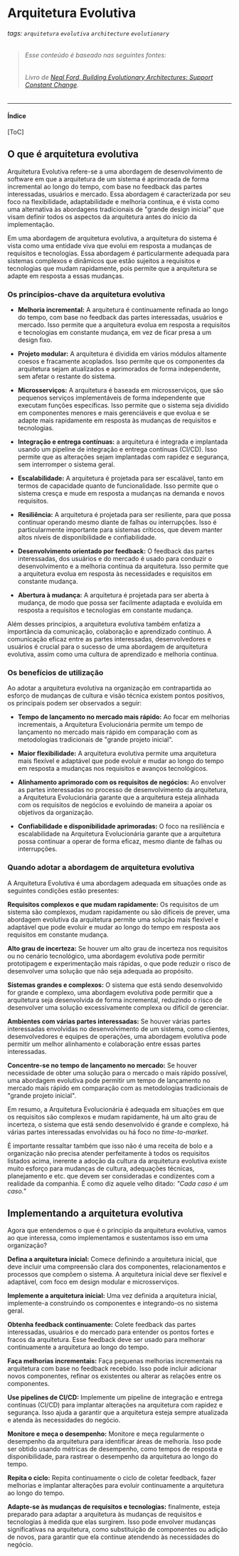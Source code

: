 # Arquitetura Evolutiva

###### tags: `arquitetura` `evolutiva` `architecture` `evolutionary` 

> ###### Esse conteúdo é baseado nas seguintes fontes: 
> ###### Livro de [Neal Ford, Building Evolutionary Architectures: Support Constant Change](https://www.amazon.com.br/Building-Evolutionary-Architectures-Neal-Ford/dp/1491986360).
---
#### Índice

[ToC]


## O que é arquitetura evolutiva

Arquitetura Evolutiva refere-se a uma abordagem de desenvolvimento de software em que a arquitetura de um sistema é aprimorada de forma incremental ao longo do tempo, com base no feedback das partes interessadas, usuários e mercado. Essa abordagem é caracterizada por seu foco na flexibilidade, adaptabilidade e melhoria contínua, e é vista como uma alternativa às abordagens tradicionais de "grande design inicial" que visam definir todos os aspectos da arquitetura antes do início da implementação.

Em uma abordagem de arquitetura evolutiva, a arquitetura do sistema é vista como uma entidade viva que evolui em resposta a mudanças de requisitos e tecnologias. Essa abordagem é particularmente adequada para sistemas complexos e dinâmicos que estão sujeitos a requisitos e tecnologias que mudam rapidamente, pois permite que a arquitetura se adapte em resposta a essas mudanças.

### Os princípios-chave da arquitetura evolutiva

* **Melhoria incremental:** A arquitetura é continuamente refinada ao longo do tempo, com base no feedback das partes interessadas, usuários e mercado. Isso permite que a arquitetura evolua em resposta a requisitos e tecnologias em constante mudança, em vez de ficar presa a um design fixo.

* **Projeto modular:** A arquitetura é dividida em vários módulos altamente coesos e fracamente acoplados. Isso permite que os componentes da arquitetura sejam atualizados e aprimorados de forma independente, sem afetar o restante do sistema.
 
* **Microsserviços:** A arquitetura é baseada em microsserviços, que são pequenos serviços implementáveis de forma independente que executam funções específicas. Isso permite que o sistema seja dividido em componentes menores e mais gerenciáveis e que evolua e se adapte mais rapidamente em resposta às mudanças de requisitos e tecnologias.
 
* **Integração e entrega contínuas:** a arquitetura é integrada e implantada usando um pipeline de integração e entrega contínuas (CI/CD). Isso permite que as alterações sejam implantadas com rapidez e segurança, sem interromper o sistema geral.
 
* **Escalabilidade:** A arquitetura é projetada para ser escalável, tanto em termos de capacidade quanto de funcionalidade. Isso permite que o sistema cresça e mude em resposta a mudanças na demanda e novos requisitos.

* **Resiliência:** A arquitetura é projetada para ser resiliente, para que possa continuar operando mesmo diante de falhas ou interrupções. Isso é particularmente importante para sistemas críticos, que devem manter altos níveis de disponibilidade e confiabilidade.
 
* **Desenvolvimento orientado por feedback:** O feedback das partes interessadas, dos usuários e do mercado é usado para conduzir o desenvolvimento e a melhoria contínua da arquitetura. Isso permite que a arquitetura evolua em resposta às necessidades e requisitos em constante mudança.

* **Abertura à mudança:** A arquitetura é projetada para ser aberta à mudança, de modo que possa ser facilmente adaptada e evoluída em resposta a requisitos e tecnologias em constante mudança.

Além desses princípios, a arquitetura evolutiva também enfatiza a importância da comunicação, colaboração e aprendizado contínuo. A comunicação eficaz entre as partes interessadas, desenvolvedores e usuários é crucial para o sucesso de uma abordagem de arquitetura evolutiva, assim como uma cultura de aprendizado e melhoria contínua.

### Os benefícios de utilização

Ao adotar a arquitetura evolutiva na organização em contrapartida ao esforço de mudanças de cultura e visão técnica existem pontos positivos, os principais podem ser observados a seguir:

* **Tempo de lançamento no mercado mais rápido:** Ao focar em melhorias incrementais, a Arquitetura Evolucionária permite um tempo de lançamento no mercado mais rápido em comparação com as metodologias tradicionais de "grande projeto inicial".

* **Maior flexibilidade:** A arquitetura evolutiva permite uma arquitetura mais flexível e adaptável que pode evoluir e mudar ao longo do tempo em resposta a mudanças nos requisitos e avanços tecnológicos.

* **Alinhamento aprimorado com os requisitos de negócios:** Ao envolver as partes interessadas no processo de desenvolvimento da arquitetura, a Arquitetura Evolucionária garante que a arquitetura esteja alinhada com os requisitos de negócios e evoluindo de maneira a apoiar os objetivos da organização.

* **Confiabilidade e disponibilidade aprimoradas:** O foco na resiliência e escalabilidade na Arquitetura Evolucionária garante que a arquitetura possa continuar a operar de forma eficaz, mesmo diante de falhas ou interrupções.

### Quando adotar a abordagem de arquitetura evolutiva

A Arquitetura Evolutiva é uma abordagem adequada em situações onde as seguintes condições estão presentes:

**Requisitos complexos e que mudam rapidamente:** Os requisitos de um sistema são complexos, mudam rapidamente ou são difíceis de prever, uma abordagem evolutiva da arquitetura permite uma solução mais flexível e adaptável que pode evoluir e mudar ao longo do tempo em resposta aos requisitos em constante mudança.

**Alto grau de incerteza:** Se houver um alto grau de incerteza nos requisitos ou no cenário tecnológico, uma abordagem evolutiva pode permitir prototipagem e experimentação mais rápidas, o que pode reduzir o risco de desenvolver uma solução que não seja adequada ao propósito.

**Sistemas grandes e complexos:** O sistema que está sendo desenvolvido for grande e complexo, uma abordagem evolutiva pode permitir que a arquitetura seja desenvolvida de forma incremental, reduzindo o risco de desenvolver uma solução excessivamente complexa ou difícil de gerenciar.

**Ambientes com várias partes interessadas:** Se houver várias partes interessadas envolvidas no desenvolvimento de um sistema, como clientes, desenvolvedores e equipes de operações, uma abordagem evolutiva pode permitir um melhor alinhamento e colaboração entre essas partes interessadas.

**Concentre-se no tempo de lançamento no mercado:** Se houver necessidade de obter uma solução para o mercado o mais rápido possível, uma abordagem evolutiva pode permitir um tempo de lançamento no mercado mais rápido em comparação com as metodologias tradicionais de "grande projeto inicial".

Em resumo, a Arquitetura Evolucionária é adequada em situações em que os requisitos são complexos e mudam rapidamente, há um alto grau de incerteza, o sistema que está sendo desenvolvido é grande e complexo, há várias partes interessadas envolvidas ou há foco no *time-to-market*.

É importante ressaltar também que isso não é uma receita de bolo e a organização não precisa atender perfeitamente à todos os requisitos listados acima, inerente a adoção da cultura da arquitetura evolutiva existe muito esforço para mudanças de cultura, adequações técnicas, planejamento e etc. que devem ser consideradas e condizentes com a realidade da companhia. É como diz aquele velho ditado: *"Cada caso é um caso."*

## Implementando a arquitetura evolutiva

Agora que entendemos o que é o principio da arquitetura evolutiva, vamos ao que interessa, como implementamos e sustentamos isso em uma organização?

**Defina a arquitetura inicial:** Comece definindo a arquitetura inicial, que deve incluir uma compreensão clara dos componentes, relacionamentos e processos que compõem o sistema. A arquitetura inicial deve ser flexível e adaptável, com foco em design modular e microsserviços.

**Implemente a arquitetura inicial:** Uma vez definida a arquitetura inicial, implemente-a construindo os componentes e integrando-os no sistema geral.

**Obtenha feedback continuamente:** Colete feedback das partes interessadas, usuários e do mercado para entender os pontos fortes e fracos da arquitetura. Esse feedback deve ser usado para melhorar continuamente a arquitetura ao longo do tempo.

**Faça melhorias incrementais:** Faça pequenas melhorias incrementais na arquitetura com base no feedback recebido. Isso pode incluir adicionar novos componentes, refinar os existentes ou alterar as relações entre os componentes.

**Use pipelines de CI/CD:** Implemente um pipeline de integração e entrega contínuas (CI/CD) para implantar alterações na arquitetura com rapidez e segurança. Isso ajuda a garantir que a arquitetura esteja sempre atualizada e atenda às necessidades do negócio.

**Monitore e meça o desempenho:** Monitore e meça regularmente o desempenho da arquitetura para identificar áreas de melhoria. Isso pode ser obtido usando métricas de desempenho, como tempos de resposta e disponibilidade, para rastrear o desempenho da arquitetura ao longo do tempo.

**Repita o ciclo:** Repita continuamente o ciclo de coletar feedback, fazer melhorias e implantar alterações para evoluir continuamente a arquitetura ao longo do tempo.

**Adapte-se às mudanças de requisitos e tecnologias:** finalmente, esteja preparado para adaptar a arquitetura às mudanças de requisitos e tecnologias à medida que elas surgirem. Isso pode envolver mudanças significativas na arquitetura, como substituição de componentes ou adição de novos, para garantir que ela continue atendendo às necessidades do negócio.